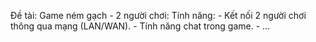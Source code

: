 Đề tài: Game ném gạch - 2 người chơi:
	Tính năng:
		- Kết nối 2 người chơi thông qua mạng (LAN/WAN).
		- Tính năng chat trong game.
		- ...
